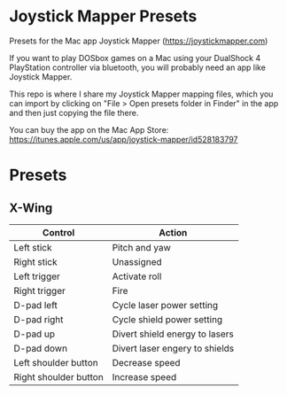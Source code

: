 # Joystick Mapper Presets
Presets for the Mac app Joystick Mapper (https://joystickmapper.com)

If you want to play DOSbox games on a Mac using your DualShock 4 PlayStation controller via bluetooth, you will probably need an app like Joystick Mapper.

This repo is where I share my Joystick Mapper mapping files, which you can import by clicking on "File > Open presets folder in Finder" in the app and then just copying the file there.

You can buy the app on the Mac App Store: https://itunes.apple.com/us/app/joystick-mapper/id528183797

# Presets

## X-Wing

|Control|Action
|---|---
|Left stick | Pitch and yaw
|Right stick | Unassigned
|Left trigger | Activate roll
|Right trigger | Fire
|D-pad left | Cycle laser power setting
|D-pad right | Cycle shield power setting
|D-pad up | Divert shield energy to lasers
|D-pad down | Divert laser engery to shields
|Left shoulder button |Decrease speed
|Right shoulder button |Increase speed
